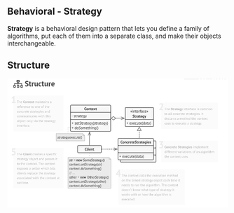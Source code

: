 ## Behavioral - Strategy

**Strategy** is a behavioral design pattern that lets you define a family of algorithms, put each of them into a separate class, and make their objects interchangeable.

## Structure
[![Behavioral - Strategy](../images/strategy.png)](https://refactoring.guru/design-patterns/strategy)
